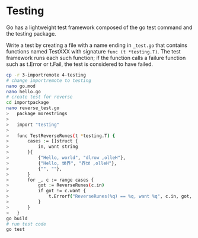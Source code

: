 # Testing
Go has a lightweight test framework composed of the go test command and the testing package.

Write a test by creating a file with a name ending in `_test.go` that contains functions named TestXXX with signature `func (t *testing.T)`. The test framework runs each such function; if the function calls a failure function such as t.Error or t.Fail, the test is considered to have failed. 

```bash
cp -r 3-importremote 4-testing
# change importremote to testing
nano go.mod
nano hello.go
# create test for reverse
cd importpackage
nano reverse_test.go
>   package morestrings
>   
>   import "testing"
>   
>   func TestReverseRunes(t *testing.T) {
>   	cases := []struct {
>   		in, want string
>   	}{
>   		{"Hello, world", "dlrow ,olleH"},
>   		{"Hello, 世界", "界世 ,olleH"},
>   		{"", ""},
>   	}
>   	for _, c := range cases {
>   		got := ReverseRunes(c.in)
>   		if got != c.want {
>   			t.Errorf("ReverseRunes(%q) == %q, want %q", c.in, got, c.want)
>   		}
>   	}
>   }
go build
# run test code
go test
```